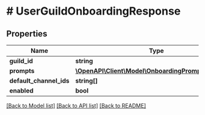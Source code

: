 # # UserGuildOnboardingResponse

## Properties

Name | Type | Description | Notes
------------ | ------------- | ------------- | -------------
**guild_id** | **string** |  |
**prompts** | [**\OpenAPI\Client\Model\OnboardingPromptResponse[]**](OnboardingPromptResponse.md) |  |
**default_channel_ids** | **string[]** |  |
**enabled** | **bool** |  |

[[Back to Model list]](../../README.md#models) [[Back to API list]](../../README.md#endpoints) [[Back to README]](../../README.md)
